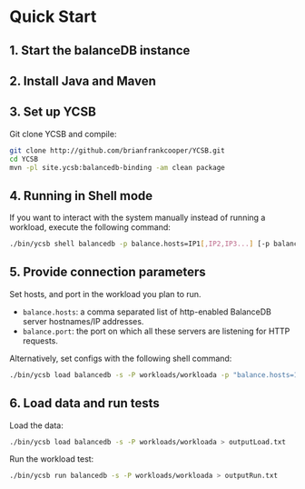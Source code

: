 # Quick Start

## 1. Start the balanceDB instance
## 2. Install Java and Maven
## 3. Set up YCSB

Git clone YCSB and compile:
```bash
git clone http://github.com/brianfrankcooper/YCSB.git
cd YCSB
mvn -pl site.ycsb:balancedb-binding -am clean package
```

## 4. Running in Shell mode
If you want to interact with the system manually instead of running a workload,
execute the following command:
```bash
./bin/ycsb shell balancedb -p balance.hosts=IP1[,IP2,IP3...] [-p balance.port=8080]
```

## 5. Provide connection parameters
Set hosts, and port in the workload you plan to run.
- `balance.hosts`: a comma separated list of http-enabled BalanceDB server
hostnames/IP addresses.
- `balance.port`: the port on which all these servers are listening for HTTP
requests.

Alternatively, set configs with the following shell command:
```bash
./bin/ycsb load balancedb -s -P workloads/workloada -p "balance.hosts=127.0.0.1" -p "balance.port=8080" > outputLoad.txt
```

## 6. Load data and run tests
Load the data:
```bash
./bin/ycsb load balancedb -s -P workloads/workloada > outputLoad.txt
```

Run the workload test:
```bash
./bin/ycsb run balancedb -s -P workloads/workloada > outputRun.txt
```
